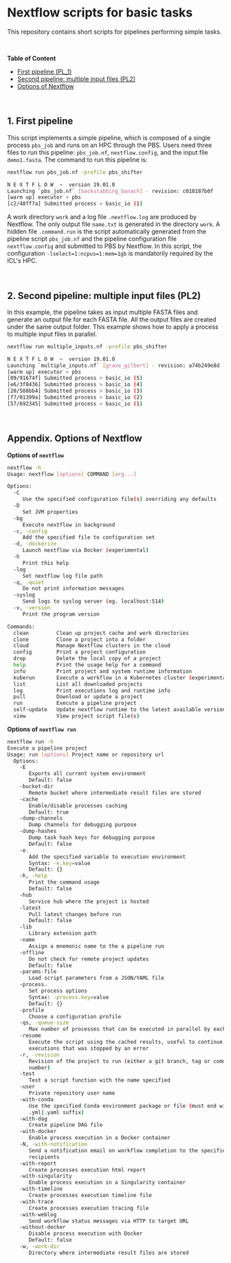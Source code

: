 # Nextflow scripts for basic tasks

This repository contains short scripts for pipelines performing simple tasks.

<br/>

**Table of Content**

- [First pipeline (PL\_1)](#PL1)
- [Second pipeline: multiple input files (PL2)](#PL2)
- [Options of Nextflow](#options)

<br/>

## 1. First pipeline
<a name = "PL1"></a>

This script implements a simple pipeline, which is composed of a single process `pbs_job` and runs on an HPC through the PBS. Users need three files to run this pipeline: `pbs_job.nf`, `nextflow.config`, and the input file `demo1.fasta`. The command to run this pipeline is:

```bash
nextflow run pbs_job.nf -profile pbs_shifter

N E X T F L O W  ~  version 19.01.0
Launching `pbs_job.nf` [backstabbing_banach] - revision: c018187b0f
[warm up] executor > pbs
[c2/48ff7a] Submitted process > basic_io (1)
```

A work directory `work` and a log file `.nextflow.log` are produced by Nextflow. The only output file `name.txt` is generated in the directory `work`. A hidden file `.command.run` is the script automatically generated from the pipeline script `pbs_job.nf` and the pipeline configuration file `nextflow.config` and submitted to PBS by Nextflow. In this script, the configuration `-lselect=1:ncpus=1:mem=1gb` is mandatorily required by the ICL's HPC.

<br/>

## 2. Second pipeline: multiple input files (PL2)

<a name = "PL2"></a>

In this example, the pipeline takes as input multiple FASTA files and generate an output file for each FASTA file. All the output files are created under the same output folder. This example shows how to apply a process to multiple input files in parallel.

```bash
nextflow run multiple_inputs.nf -profile pbs_shifter

N E X T F L O W  ~  version 19.01.0
Launching `multiple_inputs.nf` [grave_gilbert] - revision: a74b249e8d
[warm up] executor > pbs
[09/91674f] Submitted process > basic_io (5)
[e6/3f8436] Submitted process > basic_io (4)
[20/588bb4] Submitted process > basic_io (3)
[f7/01399a] Submitted process > basic_io (2)
[57/692345] Submitted process > basic_io (1)
```

<br/>

## Appendix. Options of Nextflow
<a name = "options"></a>

**Options of `nextflow`**

```bash
nextflow -h
Usage: nextflow [options] COMMAND [arg...]

Options:
  -C
     Use the specified configuration file(s) overriding any defaults
  -D
     Set JVM properties
  -bg
     Execute nextflow in background
  -c, -config
     Add the specified file to configuration set
  -d, -dockerize
     Launch nextflow via Docker (experimental)
  -h
     Print this help
  -log
     Set nextflow log file path
  -q, -quiet
     Do not print information messages
  -syslog
     Send logs to syslog server (eg. localhost:514)
  -v, -version
     Print the program version

Commands:
  clean         Clean up project cache and work directories
  clone         Clone a project into a folder
  cloud         Manage Nextflow clusters in the cloud
  config        Print a project configuration
  drop          Delete the local copy of a project
  help          Print the usage help for a command
  info          Print project and system runtime information
  kuberun       Execute a workflow in a Kubernetes cluster (experimental)
  list          List all downloaded projects
  log           Print executions log and runtime info
  pull          Download or update a project
  run           Execute a pipeline project
  self-update   Update nextflow runtime to the latest available version
  view          View project script file(s)
```



**Options of `nextflow run`**

```bash
nextflow run -h
Execute a pipeline project
Usage: run [options] Project name or repository url
  Options:
    -E
       Exports all current system environment
       Default: false
    -bucket-dir
       Remote bucket where intermediate result files are stored
    -cache
       Enable/disable processes caching
       Default: true
    -dump-channels
       Dump channels for debugging purpose
    -dump-hashes
       Dump task hash keys for debugging purpose
       Default: false
    -e.
       Add the specified variable to execution environment
       Syntax: -e.key=value
       Default: {}
    -h, -help
       Print the command usage
       Default: false
    -hub
       Service hub where the project is hosted
    -latest
       Pull latest changes before run
       Default: false
    -lib
       Library extension path
    -name
       Assign a mnemonic name to the a pipeline run
    -offline
       Do not check for remote project updates
       Default: false
    -params-file
       Load script parameters from a JSON/YAML file
    -process.
       Set process options
       Syntax: -process.key=value
       Default: {}
    -profile
       Choose a configuration profile
    -qs, -queue-size
       Max number of processes that can be executed in parallel by each executor
    -resume
       Execute the script using the cached results, useful to continue
       executions that was stopped by an error
    -r, -revision
       Revision of the project to run (either a git branch, tag or commit SHA
       number)
    -test
       Test a script function with the name specified
    -user
       Private repository user name
    -with-conda
       Use the specified Conda environment package or file (must end with
       .yml|.yaml suffix)
    -with-dag
       Create pipeline DAG file
    -with-docker
       Enable process execution in a Docker container
    -N, -with-notification
       Send a notification email on workflow completion to the specified
       recipients
    -with-report
       Create processes execution html report
    -with-singularity
       Enable process execution in a Singularity container
    -with-timeline
       Create processes execution timeline file
    -with-trace
       Create processes execution tracing file
    -with-weblog
       Send workflow status messages via HTTP to target URL
    -without-docker
       Disable process execution with Docker
       Default: false
    -w, -work-dir
       Directory where intermediate result files are stored
```
